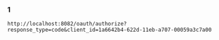 ### 1

```shell
http://localhost:8082/oauth/authorize?response_type=code&client_id=1a6642b4-622d-11eb-a707-00059a3c7a00
```